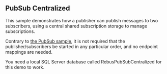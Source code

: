 ## PubSub Centralized

This sample demonstrates how a publisher can publish messages to two subscribers, using a central
shared subscription storage to manage subscriptions.

Contrary to [the PubSub sample](/PubSub), it is not required that the publisher/subscribers be
started in any particular order, and no endpoint mappings are needed.

You need a local SQL Server database called RebusPubSubCentralized for this demo to work.